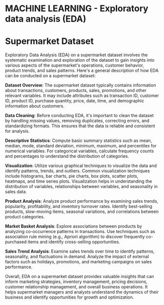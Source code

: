 # MACHINE LEARNING - Exploratory data analysis (EDA)
# Supermarket Dataset

Exploratory Data Analysis (EDA) on a supermarket dataset involves the systematic examination and exploration of the dataset to gain insights into various aspects of the supermarket's operations, customer behavior, product trends, and sales patterns. Here's a general description of how EDA can be conducted on a supermarket dataset:

**Dataset Overview**: The supermarket dataset typically contains information about transactions, customers, products, sales, promotions, and other relevant variables. It may include attributes such as transaction ID, customer ID, product ID, purchase quantity, price, date, time, and demographic information about customers.

**Data Cleaning**: Before conducting EDA, it's important to clean the dataset by handling missing values, removing duplicates, correcting errors, and standardizing formats. This ensures that the data is reliable and consistent for analysis.

**Descriptive Statistics**: Compute basic summary statistics such as mean, median, mode, standard deviation, minimum, maximum, and percentiles for numerical variables. For categorical variables, calculate frequency counts and percentages to understand the distribution of categories.

**Visualization**: Utilize various graphical techniques to visualize the data and identify patterns, trends, and outliers. Common visualization techniques include histograms, bar charts, pie charts, box plots, scatter plots, heatmaps, and time series plots. Visualization helps in understanding the distribution of variables, relationships between variables, and seasonality in sales data.

**Product Analysis**: Analyze product performance by examining sales trends, popularity, profitability, and inventory turnover rates. Identify best-selling products, slow-moving items, seasonal variations, and correlations between product categories.

**Market Basket Analysis**: Explore associations between products by analyzing co-occurrence patterns in transactions. Use techniques such as association rule mining (e.g., Apriori algorithm) to discover frequently co-purchased items and identify cross-selling opportunities.

**Sales Trend Analysis**: Examine sales trends over time to identify patterns, seasonality, and fluctuations in demand. Analyze the impact of external factors such as holidays, promotions, and marketing campaigns on sales performance.

Overall, EDA on a supermarket dataset provides valuable insights that can inform marketing strategies, inventory management, pricing decisions, customer relationship management, and overall business operations. It helps supermarket managers and analysts understand the dynamics of their business and identify opportunities for growth and optimization.









